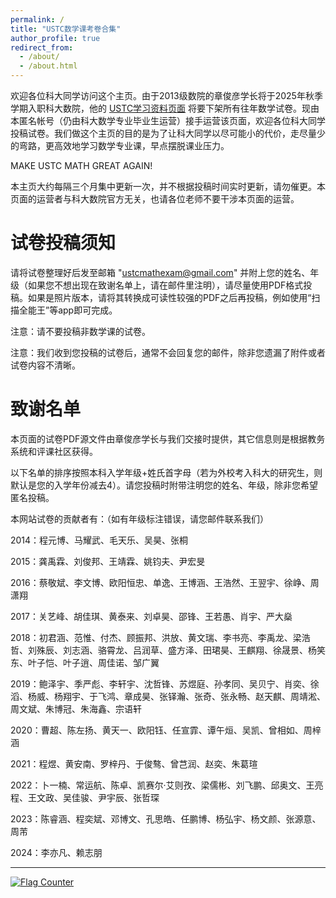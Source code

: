 ```yaml
---
permalink: /
title: "USTC数学课考卷合集"
author_profile: true
redirect_from: 
  - /about/
  - /about.html
---
```


欢迎各位科大同学访问这个主页。由于2013级数院的章俊彦学长将于2025年秋季学期入职科大数院，他的 [USTC学习资料页面](https://www.zhangjy9610.me/USTCdata.html) 将要下架所有往年数学试卷。现由本匿名帐号（仍由科大数学专业毕业生运营）接手运营该页面，欢迎各位科大同学投稿试卷。我们做这个主页的目的是为了让科大同学以尽可能小的代价，走尽量少的弯路，更高效地学习数学专业课，早点摆脱课业压力。

MAKE USTC MATH GREAT AGAIN!

本主页大约每隔三个月集中更新一次，并不根据投稿时间实时更新，请勿催更。本页面的运营者与科大数院官方无关，也请各位老师不要干涉本页面的运营。


试卷投稿须知
======
请将试卷整理好后发至邮箱 "ustcmathexam@gmail.com" 并附上您的姓名、年级（如果您不想出现在致谢名单上，请在邮件里注明），请尽量使用PDF格式投稿。如果是照片版本，请将其转换成可读性较强的PDF之后再投稿，例如使用“扫描全能王”等app即可完成。

注意：请不要投稿非数学课的试卷。

注意：我们收到您投稿的试卷后，通常不会回复您的邮件，除非您遗漏了附件或者试卷内容不清晰。

致谢名单
======

本页面的试卷PDF源文件由章俊彦学长与我们交接时提供，其它信息则是根据教务系统和评课社区获得。

以下名单的排序按照本科入学年级+姓氏首字母（若为外校考入科大的研究生，则默认是您的入学年份减去4）。请您投稿时附带注明您的姓名、年级，除非您希望匿名投稿。

本网站试卷的贡献者有：（如有年级标注错误，请您邮件联系我们）

2014：程元博、马耀武、毛天乐、吴昊、张桐

2015：龚禹霖、刘俊邦、王靖霖、姚钧夫、尹宏旻

2016：蔡敬斌、李文博、欧阳恒忠、单逸、王博涵、王浩然、王翌宇、徐峥、周潇翔

2017：关艺峰、胡佳琪、黄泰来、刘卓昊、邵锋、王若愚、肖宇、严大燊

2018：初君涵、范惟、付杰、顾振邦、洪放、黄文瑞、李书亮、李禹龙、梁浩哲、刘殊辰、刘志涵、骆霄龙、吕润草、盛方泽、田珺昊、王麒翔、徐晟景、杨笑东、叶子恺、叶子逍、周佳诺、邹广翼

2019：鲍泽宇、季严彪、李轩宇、沈哲锋、苏煜庭、孙孝同、吴贝宁、肖奕、徐滔、杨威、杨翔宇、于飞鸿、章成昊、张铎瀚、张奇、张永畅、赵天麒、周靖淞、周文斌、朱博冠、朱海鑫、宗语轩

2020：曹超、陈左扬、黄天一、欧阳钰、任宣霏、谭午烜、吴凯、曾相如、周梓涵

2021：程煜、黄安南、罗梓丹、于俊骜、曾芑润、赵奕、朱葛瑄

2022：卜一楠、常运航、陈卓、凯赛尔·艾则孜、梁儒彬、刘飞鹏、邱奥文、王亮程、王文政、吴佳骏、尹宇辰、张哲琛

2023：陈睿涵、程奕斌、邓博文、孔思皓、任鹏博、杨弘宇、杨文颜、张源意、周芾

2024：李亦凡、赖志朋

<hr>

<a href="https://info.flagcounter.com/WDFG"><img src="https://s01.flagcounter.com/count2/WDFG/bg_FFFFFF/txt_000000/border_CCCCCC/columns_4/maxflags_4/viewers_0/labels_0/pageviews_0/flags_0/percent_0/" alt="Flag Counter" border="0"></a>
